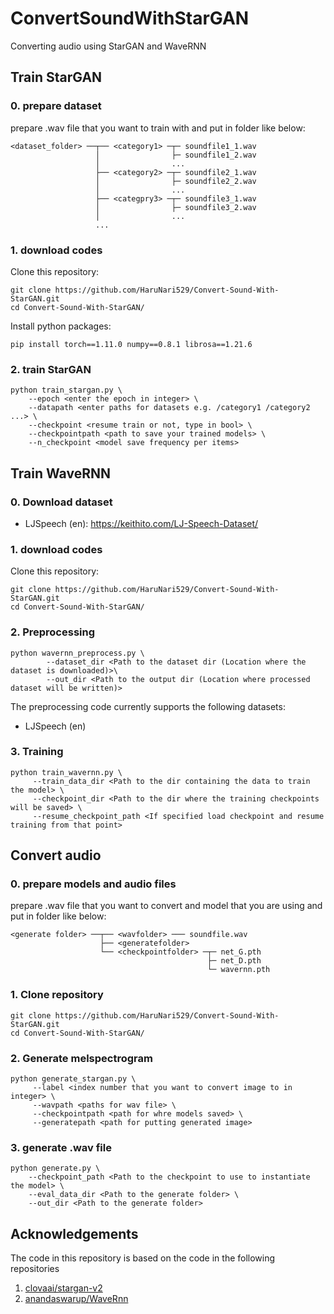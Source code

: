 # ConvertSoundWithStarGAN

Converting audio using StarGAN and WaveRNN

## Train StarGAN
### 0. prepare dataset

prepare .wav file that you want to train with and put in folder like below:
```
<dataset_folder> ──┬── <category1> ─┬─ soundfile1_1.wav
                   │                ├─ soundfile1_2.wav
                   │                ...
                   ├── <category2> ─┬─ soundfile2_1.wav
                   │                ├─ soundfile2_2.wav
                   │                ...
                   ├── <categpry3> ─┬─ soundfile3_1.wav
                   │                ├─ soundfile3_2.wav
                   │                ...
                   ...
```
### 1. download codes
Clone this repository:
```
git clone https://github.com/HaruNari529/Convert-Sound-With-StarGAN.git
cd Convert-Sound-With-StarGAN/
```
Install python packages:
```
pip install torch==1.11.0 numpy==0.8.1 librosa==1.21.6
```
### 2. train StarGAN
```
python train_stargan.py \
    --epoch <enter the epoch in integer> \
    --datapath <enter paths for datasets e.g. /category1 /category2 ...> \
    --checkpoint <resume train or not, type in bool> \
    --checkpointpath <path to save your trained models> \
    --n_checkpoint <model save frequency per items>
```
## Train WaveRNN
### 0. Download dataset

- LJSpeech (en): https://keithito.com/LJ-Speech-Dataset/

### 1. download codes
Clone this repository:
```
git clone https://github.com/HaruNari529/Convert-Sound-With-StarGAN.git
cd Convert-Sound-With-StarGAN/
```
### 2. Preprocessing
```
python wavernn_preprocess.py \
        --dataset_dir <Path to the dataset dir (Location where the dataset is downloaded)>\
        --out_dir <Path to the output dir (Location where processed dataset will be written)>
```

The preprocessing code currently supports the following datasets:
- LJSpeech (en)

### 3. Training
```
python train_wavernn.py \
     --train_data_dir <Path to the dir containing the data to train the model> \
     --checkpoint_dir <Path to the dir where the training checkpoints will be saved> \
     --resume_checkpoint_path <If specified load checkpoint and resume training from that point>
```
## Convert audio
### 0. prepare models and audio files
prepare .wav file that you want to convert and model that you are using and put in folder like below:
```
<generate folder> ──┬── <wavfolder> ─── soundfile.wav
                    ├── <generatefolder> 
                    └── <checkpointfolder> ─┬─ net_G.pth
                                            ├─ net_D.pth
                                            └─ wavernn.pth
```
### 1. Clone repository
```
git clone https://github.com/HaruNari529/Convert-Sound-With-StarGAN.git
cd Convert-Sound-With-StarGAN/
```
### 2. Generate melspectrogram
```
python generate_stargan.py \
     --label <index number that you want to convert image to in integer> \
     --wavpath <paths for wav file> \
     --checkpointpath <path for whre models saved> \
     --generatepath <path for putting generated image>
```
### 3. generate .wav file
```
python generate.py \
    --checkpoint_path <Path to the checkpoint to use to instantiate the model> \
    --eval_data_dir <Path to the generate folder> \ 
    --out_dir <Path to the generate folder>
```
## Acknowledgements

The code in this repository is based on the code in the following repositories
1. [clovaai/stargan-v2](https://github.com/clovaai/stargan-v2)
2. [anandaswarup/WaveRnn](https://github.com/anandaswarup/waveRNN)
